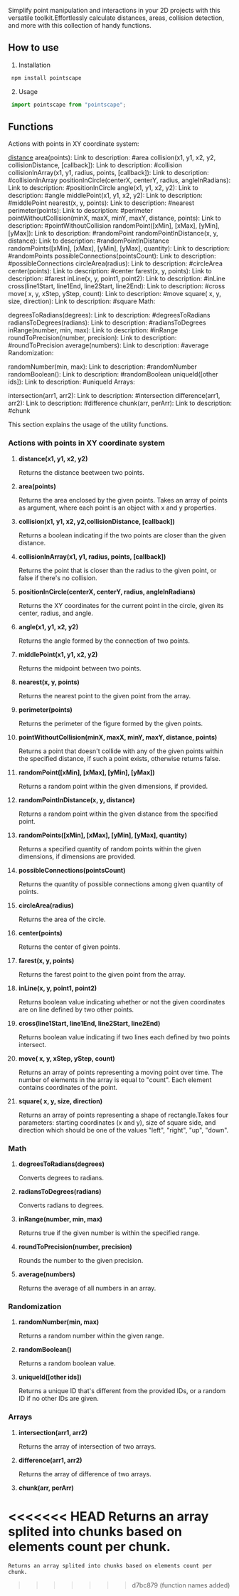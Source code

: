 Simplify point manipulation and interactions in your 2D projects with this versatile toolkit.Effortlessly calculate distances, areas, collision detection, and more with this collection of handy functions.

## How to use

1. Installation
```javascript
 npm install pointscape
```

2. Usage
```javascript
 import pointscape from "pointscape";
```


## Functions

Actions with points in XY coordinate system:

[distance](#distance)
area(points): Link to description: #area
collision(x1, y1, x2, y2, collisionDistance, [callback]): Link to description: #collision
collisionInArray(x1, y1, radius, points, [callback]): Link to description: #collisionInArray
positionInCircle(centerX, centerY, radius, angleInRadians): Link to description: #positionInCircle
angle(x1, y1, x2, y2): Link to description: #angle
middlePoint(x1, y1, x2, y2): Link to description: #middlePoint
nearest(x, y, points): Link to description: #nearest
perimeter(points): Link to description: #perimeter
pointWithoutCollision(minX, maxX, minY, maxY, distance, points): Link to description: #pointWithoutCollision
randomPoint([xMin], [xMax], [yMin], [yMax]): Link to description: #randomPoint
randomPointInDistance(x, y, distance): Link to description: #randomPointInDistance
randomPoints([xMin], [xMax], [yMin], [yMax], quantity): Link to description: #randomPoints
possibleConnections(pointsCount): Link to description: #possibleConnections
circleArea(radius): Link to description: #circleArea
center(points): Link to description: #center
farest(x, y, points): Link to description: #farest
inLine(x, y, point1, point2): Link to description: #inLine
cross(line1Start, line1End, line2Start, line2End): Link to description: #cross
move( x, y, xStep, yStep, count): Link to description: #move
square( x, y, size, direction): Link to description: #square
Math:

degreesToRadians(degrees): Link to description: #degreesToRadians
radiansToDegrees(radians): Link to description: #radiansToDegrees
inRange(number, min, max): Link to description: #inRange
roundToPrecision(number, precision): Link to description: #roundToPrecision
average(numbers): Link to description: #average
Randomization:

randomNumber(min, max): Link to description: #randomNumber
randomBoolean(): Link to description: #randomBoolean
uniqueId([other ids]): Link to description: #uniqueId
Arrays:

intersection(arr1, arr2): Link to description: #intersection
difference(arr1, arr2): Link to description: #difference
chunk(arr, perArr): Link to description: #chunk

This section explains the usage of the utility functions.

### Actions with points in XY coordinate system

1. <b id="distance">distance(x1, y1, x2, y2)</b>

   Returns the distance beetween two points.

2. <b>area(points)</b>

   Returns the area enclosed by the given points.
   Takes an array of points as argument, where each point is an object with x and y properties.

3. <b>collision(x1, y1, x2, y2,collisionDistance, [callback])</b>

   Returns a boolean indicating if the two points are closer than the given distance.
   
4. <b>collisionInArray(x1, y1, radius, points, [callback])</b>

   Returns the point that is closer than the radius to the given point, or false if there's no collision.

5. <b>positionInCircle(centerX, centerY, radius, angleInRadians)</b>

    Returns the XY coordinates for the current point in the circle, given its center, radius, and angle.

6. <b>angle(x1, y1, x2, y2)</b>

   Returns the angle formed by the connection of two points.

7. <b>middlePoint(x1, y1, x2, y2)</b>

   Returns the midpoint between two points.

8. <b>nearest(x, y, points)</b>

   Returns the nearest point to the given point from the array.

9. <b>perimeter(points)</b>

   Returns the perimeter of the figure formed by the given points.

10. <b>pointWithoutCollision(minX, maxX, minY, maxY, distance, points)</b>

    Returns a point that doesn't collide with any of the given points within the specified distance, if such a point exists, otherwise returns false.

11. <b>randomPoint([xMin], [xMax], [yMin], [yMax])</b>
   
    Returns a random point within the given dimensions, if provided.

12. <b>randomPointInDistance(x, y, distance)</b>
   
    Returns a random point within the given distance from the specified point.

13. <b>randomPoints([xMin], [xMax], [yMin], [yMax], quantity)</b>
   
    Returns a specified quantity of random points within the given dimensions, if dimensions are provided.

14. <b>possibleConnections(pointsCount)</b>
   
    Returns the quantity of possible connections among given quantity of points.

15. <b>circleArea(radius)</b>

    Returns the area of the circle.

16. <b>center(points)</b>

    Returns the center of given points.

17. <b>farest(x, y, points)</b>

    Returns the farest point to the given point from the array.

18. <b>inLine(x, y, point1, point2)</b>

    Returns boolean  value indicating whether or not the given coordinates are on line defined by two other points.

19. <b>cross(line1Start, line1End, line2Start, line2End)</b>

    Returns boolean value indicating if two lines each defined  by two points intersect.

20. <b>move( x, y, xStep, yStep, count)</b>

    Returns an array of points  representing a moving point over time. The number of elements in the array is equal to "count". Each element contains coordinates of the point.

21. <b>square( x, y, size, direction)</b>

    Returns an array of points  representing a shape of rectangle.Takes  four parameters: starting coordinates (x and y), size of square side, and direction which should be one of the values "left", "right", "up",
    "down".

### Math

1. <b>degreesToRadians(degrees)</b>

    Converts degrees to radians.

2. <b>radiansToDegrees(radians)</b>

    Converts radians to degrees.

3. <b>inRange(number, min, max)</b>
   
    Returns true if the given number is within the specified range.

4. <b>roundToPrecision(number, precision)</b>
   
    Rounds the number to the given precision.

4. <b>average(numbers)</b>
   
    Returns the average of all numbers in an array.

### Randomization

1. <b>randomNumber(min, max)</b>

    Returns a random number within the given range.

2. <b>randomBoolean()</b>
   
    Returns a random boolean value.

3. <b>uniqueId([other ids])</b>
   
   Returns a unique ID that's different from the provided IDs, or a random ID if no other IDs are given.

### Arrays

1. <b>intersection(arr1, arr2)</b>

    Returns the array of intersection of two arrays.

2. <b>difference(arr1, arr2)</b>

    Returns the array of difference of two arrays.
   
3. <b>chunk(arr, perArr)</b>

<<<<<<< HEAD
    Returns an array splited into chunks based on elements count per chunk.
=======
    Returns an array splited into chunks based on elements count per chunk.
>>>>>>> d7bc879 (function names added)
